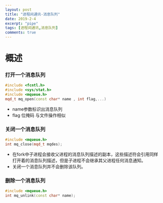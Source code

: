 ```yaml
---
layout: post
title: "进程间通讯-消息队列"
date: 2019-2-4
excerpt: "pipe"
tags: [进程间通讯,消息队列]
comments: true
---
```


# 概述

### 打开一个消息队列

```c++
#include <fcntl.h>
#include <sys/stat.h>
#include <mqueue.h>
mqd_t mq_open(const char* name , int flag,...)
```

- name参数标识出消息队列
- flag 位掩码 与文件操作相似

### 关闭一个消息队列

```c++
#include <mqueue.h>
int mq_close(mqd_t mqdes);
```

- 在fork中子进程会接收父进程的消息队列描述的副本，这些描述符会引用同样打开着的消息队列描述，但是子进程不会继承其父进程任何消息通知。
- 关闭一个消息队列并不会删除该队列。

### 删除一个消息队列

```c++
#include <mqueue.h>
int mq_unlink(const char* name);
```


